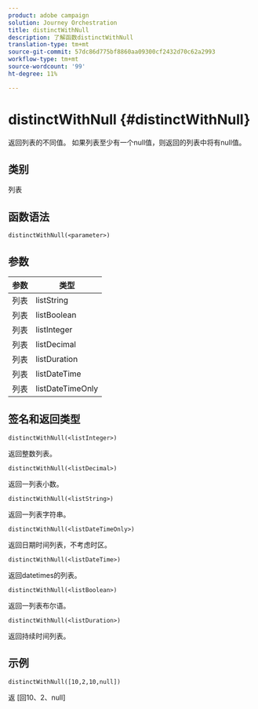 ```yaml
---
product: adobe campaign
solution: Journey Orchestration
title: distinctWithNull
description: 了解函数distinctWithNull
translation-type: tm+mt
source-git-commit: 57dc86d775bf8860aa09300cf2432d70c62a2993
workflow-type: tm+mt
source-wordcount: '99'
ht-degree: 11%

---
```



# distinctWithNull {#distinctWithNull}

返回列表的不同值。 如果列表至少有一个null值，则返回的列表中将有null值。

## 类别

列表

## 函数语法

`distinctWithNull(<parameter>)`

## 参数

| 参数 | 类型 |
|-----------|------------------|
| 列表 | listString |
| 列表 | listBoolean |
| 列表 | listInteger |
| 列表 | listDecimal |
| 列表 | listDuration |
| 列表 | listDateTime |
| 列表 | listDateTimeOnly |

## 签名和返回类型

`distinctWithNull(<listInteger>)`

返回整数列表。

`distinctWithNull(<listDecimal>)`

返回一列表小数。

`distinctWithNull(<listString>)`

返回一列表字符串。

`distinctWithNull(<listDateTimeOnly>)`

返回日期时间列表，不考虑时区。

`distinctWithNull(<listDateTime>)`

返回datetimes的列表。

`distinctWithNull(<listBoolean>)`

返回一列表布尔语。

`distinctWithNull(<listDuration>)`

返回持续时间列表。

## 示例

`distinctWithNull([10,2,10,null])`

返 [回10、2、null]
